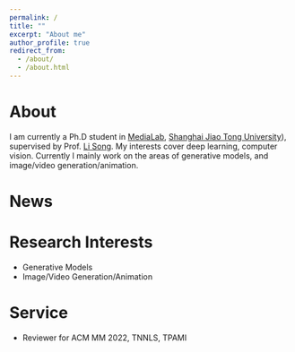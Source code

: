 ```yaml
---
permalink: /
title: ""
excerpt: "About me"
author_profile: true
redirect_from: 
  - /about/
  - /about.html
---
```



# About

I am currently a Ph.D student in [MediaLab](https://medialab.sjtu.edu.cn), [Shanghai Jiao Tong University](https://www.sjtu.edu.cn)), supervised by Prof. [Li Song](https://medialab.sjtu.edu.cn/author/li-song/). My interests cover deep learning, computer vision. Currently I mainly work on the areas of generative models, and image/video generation/animation.

# News


# Research Interests
- Generative Models
- Image/Video Generation/Animation


# Service
- Reviewer for ACM MM 2022, TNNLS, TPAMI